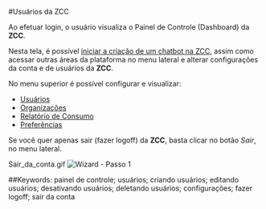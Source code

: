 #Usuários da ZCC

Ao efetuar login, o usuário visualiza o Painel de Controle (Dashboard) da **ZCC**.

Nesta tela, é possível [iniciar a criação de um chatbot na ZCC](http://www.chatbots.com), assim como acessar outras áreas da plataforma no menu lateral e alterar configurações da conta e de usuários da **ZCC**.

No menu superior é possível configurar e visualizar:

+ [Usuários](https://www.usuarios.com)
+ [Organizações](http://organizacoes.com)
+ [Relatório de Consumo](http://consumo.com)
+ [Preferências](http://preferencias.com)

Se você quer apenas sair (fazer logoff) da **ZCC**, basta clicar no botão _Sair_, no menu lateral.

Sair_da_conta.gif
![Wizard - Passo 1](https://raw.githubusercontent.com/zenvia/zenvia.github.io/master/assets/img/wizard/imagem1.png)



##Keywords: painel de controle; usuários; criando usuários; editando usuários; desativando usuários; deletando usuários; configurações; fazer logoff; sair da conta